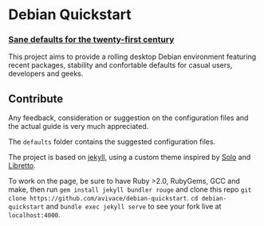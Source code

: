 # Debian Quickstart
### [Sane defaults for the twenty-first century](https://avivace.github.io/debian-quickstart)

This project aims to provide a rolling desktop Debian environment featuring recent packages, stability and confortable defaults for casual users, developers and geeks.

## Contribute
Any feedback, consideration or suggestion on the configuration files and the actual guide is very much appreciated.

The `defaults` folder contains the suggested configuration files.

The project is based on [jekyll](https://jekyllrb.com/), using a custom theme inspired by [Solo](https://github.com/chibicode/solo/) and [Libretto](https://github.com/ferrolho/jekyll-theme-libretto).

To work on the page, be sure to have Ruby >2.0, RubyGems, GCC and make, then run `gem install jekyll bundler rouge` and clone this repo `git clone https://github.com/avivace/debian-quickstart`. `cd debian-quickstart` and `bundle exec jekyll serve` to see your fork live at `localhost:4000`.



